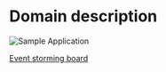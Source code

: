 # Domain description

![Sample Application](https://github.com/RailsEventStore/examples/workflows/multiple_databases_repository/badge.svg)

[Event storming board](https://miro.com/app/embed/o9J_krLAGIQ=/?)
